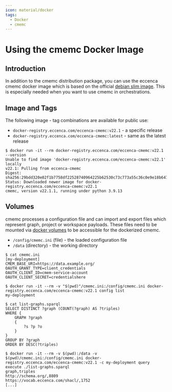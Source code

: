 ```yaml
---
icon: material/docker
tags:
  - Docker
  - cmemc
---
```

# Using the cmemc Docker Image

## Introduction

In addition to the cmemc distribution package, you can use the eccenca cmemc docker image which is based on the official [debian slim image](https://hub.docker.com/_/debian).
This is especially needed when you want to use cmemc in orchestrations.

## Image and Tags

The following image - tag combinations are available for public use:

- `docker-registry.eccenca.com/eccenca-cmemc:v22.1` - a specific release
- `docker-registry.eccenca.com/eccenca-cmemc:latest` - same as the latest release

``` shell-session title="Image retrieval and check cmemc version"
$ docker run -it --rm docker-registry.eccenca.com/eccenca-cmemc:v22.1 --version
Unable to find image 'docker-registry.eccenca.com/eccenca-cmemc:v22.1' locally
v22.1: Pulling from eccenca-cmemc
Digest: sha256:29bdd320e02f1b7758df22528740964225b62530c73c773a55c36c0e9e18b647
Status: Downloaded newer image for docker-registry.eccenca.com/eccenca-cmemc:v22.1
cmemc, version v22.1.1, running under python 3.9.13
```

## Volumes

cmemc processes a configuration file and can import and export files which represent graph, project or workspace payloads.
These files need to be mounted via [docker volumes](https://docs.docker.com/storage/volumes/) to be accessible for the dockerized cmemc.

- `/config/cmemc.ini` (file) - the loaded configuration file
- `/data` (directory) - the working directory

``` shell-session title="Using a volume to mount the config."
$ cat cmemc.ini
[my-deployment]
CMEM_BASE_URI=https://data.example.org/
OAUTH_GRANT_TYPE=client_credentials
OAUTH_CLIENT_ID=cmem-service-account
OAUTH_CLIENT_SECRET=credentialshere

$ docker run -it --rm -v "$(pwd)"/cmemc.ini:/config/cmemc.ini docker-registry.eccenca.com/eccenca-cmemc:v22.1 config list
my-deployment
```

``` shell-session title="Using a volume to additionally mount the data directory."
$ cat list-graphs.sparql
SELECT DISTINCT ?graph (COUNT(?graph) AS ?triples)
WHERE {
    GRAPH ?graph
    {
        ?s ?p ?o
    }
}
GROUP BY ?graph
ORDER BY DESC(?triples)

$ docker run -it --rm -v $(pwd):/data -v $(pwd)/cmemc.ini:/config/cmemc.ini docker-registry.eccenca.com/eccenca-cmemc:v22.1 -c my-deployment query execute ./list-graphs.sparql
graph,triples
http://schema.org/,8809
https://vocab.eccenca.com/shacl/,1752
[...]
```


